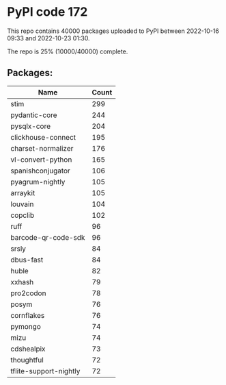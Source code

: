# PyPI code 172

This repo contains 40000 packages uploaded to PyPI between 
2022-10-16 09:33 and 2022-10-23 01:30.

The repo is 25% (10000/40000) complete.

## Packages:

| Name  | Count |
| ----- | ----- |
| stim | 299 |
| pydantic-core | 244 |
| pysqlx-core | 204 |
| clickhouse-connect | 195 |
| charset-normalizer | 176 |
| vl-convert-python | 165 |
| spanishconjugator | 106 |
| pyagrum-nightly | 105 |
| arraykit | 105 |
| louvain | 104 |
| copclib | 102 |
| ruff | 96 |
| barcode-qr-code-sdk | 96 |
| srsly | 84 |
| dbus-fast | 84 |
| huble | 82 |
| xxhash | 79 |
| pro2codon | 78 |
| posym | 76 |
| cornflakes | 76 |
| pymongo | 74 |
| mizu | 74 |
| cdshealpix | 73 |
| thoughtful | 72 |
| tflite-support-nightly | 72 |


